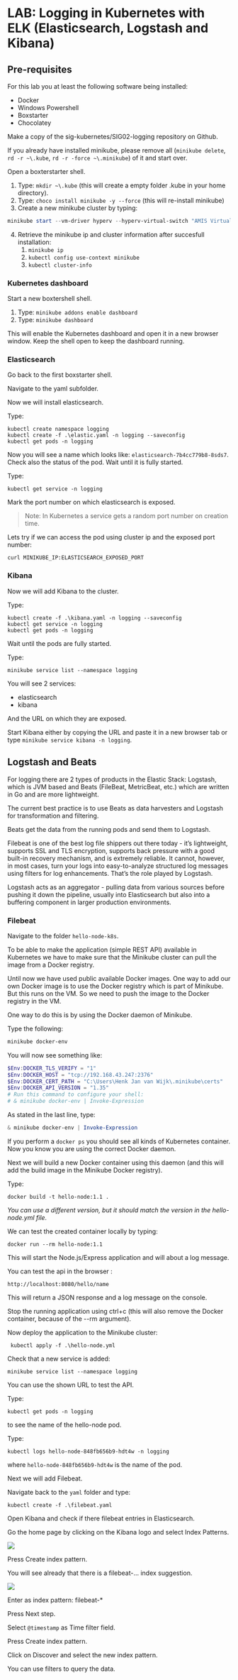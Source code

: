 # LAB: Logging in Kubernetes with ELK (Elasticsearch, Logstash and Kibana)

## Pre-requisites

For this lab you at least the following software being installed:

- Docker
- Windows Powershell
- Boxstarter
- Chocolatey

Make a copy of the sig-kubernetes/SIG02-logging repository on Github.

If you already have installed minikube, please remove all (`minikube delete`, `rd -r ~\.kube`, 
`rd -r -force ~\.minikube`) of it and start over.



Open a boxterstarter shell.

1. Type: `mkdir ~\.kube` (this will create a empty folder .kube in your home directory).
2. Type: `choco install minikube -y --force` (this will re-install minikube)
3. Create a new minikube cluster by typing:

```powershell
minikube start --vm-driver hyperv --hyperv-virtual-switch "AMIS Virtual Switch" --memory 6144 --disk-size 25g --cpus 4
```

4. Retrieve the minikube ip and cluster information after succesfull installation:
   1. `minikube ip`
   2. `kubectl config use-context minikube`
   3. `kubectl cluster-info`



### Kubernetes dashboard

Start a new boxtershell shell.

1. Type: `minikube addons enable dashboard`
2. Type: `minikube dashboard`

This will enable the Kubernetes dashboard and open it in a new browser window. Keep the shell open to keep the dashboard running.



### Elasticsearch

Go back to the first boxstarter shell.

Navigate to the yaml subfolder.

Now we will install elasticsearch.

Type: 

```
kubectl create namespace logging
kubectl create -f .\elastic.yaml -n logging --saveconfig
kubectl get pods -n logging
```

Now you will see a name which looks like: `elasticsearch-7b4cc779b8-8sds7`. Check also the status of the pod. Wait until it is fully started.

Type:

```
kubectl get service -n logging
```

Mark the port number on which elasticsearch is exposed.

> Note: In Kubernetes a service gets a random port number on creation time.

Lets try if we can access the pod using cluster ip and the exposed port number:

`curl MINIKUBE_IP:ELASTICSEARCH_EXPOSED_PORT`



### Kibana

Now we will add Kibana to the cluster.

Type:

```
kubectl create -f .\kibana.yaml -n logging --saveconfig
kubectl get service -n logging
kubectl get pods -n logging
```

Wait until the pods are fully started.

Type:

```
minikube service list --namespace logging
```

You will see 2 services:

- elasticsearch
- kibana

And the URL on which they are exposed.

Start Kibana either by copying the URL and paste it in a new browser tab or type `minikube service kibana -n logging`.



## Logstash and Beats

For logging there are 2 types of products in the Elastic Stack: Logstash, which is JVM based and Beats (FileBeat, MetricBeat, etc.) which are written in Go and are more lightweight.

The current best practice is to use Beats as data harvesters and Logstash for transformation and filtering. 

Beats get the data from the running pods and send them to Logstash. 

Filebeat is one of the best log file shippers out there today - it’s lightweight, supports SSL and TLS encryption, supports back pressure with a good built-in recovery mechanism, and is extremely reliable. It 
cannot, however, in most cases, turn your logs into easy-to-analyze structured log messages using filters for log enhancements. That’s the role played by Logstash.

Logstash acts as an aggregator - pulling data from various sources before pushing it down the pipeline, usually into Elasticsearch but also into a buffering component in larger production environments. 



### Filebeat

Navigate to the folder `hello-node-k8s`.

To be able to make the application (simple REST API) available in Kubernetes we have to make sure that the Minikube cluster can pull the image from a Docker registry.

Until now we have used public available Docker images. One way to add our own Docker image is to use the Docker registry which is part of Minikube. But this runs on the VM. So we need to push the image to the Docker registry in the VM.

One way to do this is by using the Docker daemon of Minikube.

Type the following:

```powershell
minikube docker-env
```

You will now see something like:

```powershell
$Env:DOCKER_TLS_VERIFY = "1"
$Env:DOCKER_HOST = "tcp://192.168.43.247:2376"
$Env:DOCKER_CERT_PATH = "C:\Users\Henk Jan van Wijk\.minikube\certs"
$Env:DOCKER_API_VERSION = "1.35"
# Run this command to configure your shell:
# & minikube docker-env | Invoke-Expression
```

As stated in the last line, type:

```powershell
& minikube docker-env | Invoke-Expression
```

If you perform a `docker ps` you should see all kinds of Kubernetes container. Now you know you are using the correct Docker daemon.

Next we will build a new Docker container using this daemon (and this will add the build image in the Minikube Docker registry).

Type:

```
docker build -t hello-node:1.1 .
```

*You can use a different version, but it should match the version in the hello-node.yml file.*

We can test the created container locally by typing:

```
docker run --rm hello-node:1.1
```

This will start the Node.js/Express application and will about a log message.

You can test the api in the browser :

```
http://localhost:8080/hello/name
```

This will return a JSON response and a log message on the console.

Stop the running application using ctrl+c (this will also remove the Docker container, because of the --rm argument).

Now deploy the application to the Minikube cluster:

```
 kubectl apply -f .\hello-node.yml
```

Check that a new service is added:

```
minikube service list --namespace logging
```

You can use the shown URL to test the API.

Type:

```
kubectl get pods -n logging
```

to see the name of the hello-node pod.

Type:

```
kubectl logs hello-node-848fb656b9-hdt4w -n logging
```

where `hello-node-848fb656b9-hdt4w` is the name of the pod.



Next we will add Filebeat.

Navigate back to the `yaml` folder and type:

```
kubectl create -f .\filebeat.yaml
```



Open Kibana and check if there filebeat entries in Elasticsearch.

Go the home page by clicking on the Kibana logo and select Index Patterns.

![](img\kibana_index_patterns.png)

Press Create index pattern.

You will see already that there is a filebeat-... index suggestion.

![](img\kibana_create_index_pattern.png)

Enter as index pattern: filebeat-*

Press Next step.

Select `@timestamp` as Time filter field.

Press Create index pattern.

Click on Discover and select the new index pattern.

You can use filters to query the data.

